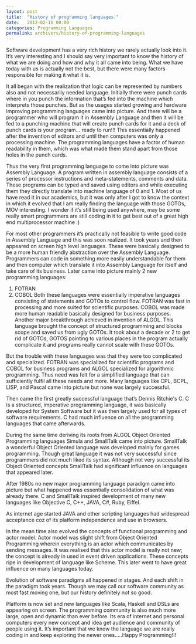 ```yaml
---
layout: post
title:  "History of programming languages."
date:   2012-02-16 00:00
categories: Programming Languages
permalink: archivers/history-of-programming-languages
---
```

Software development has a very rich history we rarely actually look into it. It’s very interesting and I should say very important to know the history of what we are doing and how and why it all came into being. What we have today with us is actually not the best, but there were many factors responsible for making it what it is.

It all began with the realization that logic can be represented by numbers also and not necessarily needed language. Initially there were punch cards where in you punch the information that’s fed into the machine which interprets those punches. But as the usages started growing and hardware improving programming languages came into picture. And there will be a programmer who will program it in Assembly Language and then it will be fed to a punching machine that will create punch cards for it and a deck of punch cards is your program... ready to run!!! This essentially happened after the invention of editors and until then computers was only a processing machine. The programming languages have a factor of human readability in them, which was what made them stand apart from those holes in the punch cards.

Thus the very first programming language to come into picture was Assembly Language. A program written in assembly language consists of a series of processor instructions and meta-statements, comments and data. These programs can be typed and saved using editors and while executing them they directly translate into machine language of 0 and 1. Most of us have read it in our academics, but it was only after I got to know the context in which it evolved that I am really finding the language with those GOTOs, MOV interesting. I wonder if it’s still being used anywhere, may be some really smart programmers are still coding in it to get best out of a great high end multiprocessor machine :)

For most other programmers it’s practically not feasible to write good code in Assembly Language and this was soon realized. It took years and then appeared on screen high level languages. These were basically designed to be a more human friendly abstraction over the Assembly Language. Programmers can code in something more easily understandable for them and then computer which translate it into Assembly Language for itself and take care of its business. Later came into picture mainly 2 new programming languages:

  1. FOTRAN
  2. COBOL Both these languages were essentially imperative languages consisting of statements and GOTOs to control flow. FOTRAN was fast in processing and more suited for scientific purposes. COBOL was made more human readable basically designed for business purposes.
  Another major breakthrough achieved in invention of ALGOL. This language brought the concept of structured programming and blocks scope and saved us from ugly GOTOs. It took about a decade or 2 to get rid of GOTOs, GOTOS pointing to various places in the program actually complicate it and programs really cannot scale with these GOTOs.

But the trouble with these languages was that they were too complicated and specialized. FOTRAN was specialized for scientific programs and COBOL for business programs and ALGOL specialized for algorithmic programming. Thus need was felt for a simplified language that can sufficiently fulfil all these needs and more. Many languages like CPL, BCPL, LISP, and Pascal came into picture but none was largely successful.

Then came the first greatly successful language that’s Dennis Ritchie's C. C is a structured, imperative programming language, it was basically developed for System Software but it was then largely used for all types of software requirements. C had much influence on all the programming languages that came afterwards.

During the same time deriving its roots from ALGOL Object Oriented Programming languages Simula and SmallTalk came into picture. SmallTalk a wonderful Object Oriented language was developed mainly for games programming. Though great language it was not very successful since programmers did not much liked its syntax. Although not very successful its Object Oriented concepts SmallTalk had significant influence on languages that appeared later.

After 1980s no new major programming language paradigm came into picture but what happened was essentially consolidation of what was already there. C and SmallTalk inspired development of many new languages like Objective C, C++, JAVA, C#, Ruby, Eiffel.

As internet age started JAVA and other scripting languages had widespread acceptance coz of its platform independence and use in browsers.

In the mean time also evolved the concepts of functional programming and actor model. Actor model was slight shift from Object Oriented Programming wherein everything is an actor which communicates by sending messages. It was realised that this actor model is really not new; the concept is already in used in event driven applications. These concepts ripe in development of language like Scheme. This later went to have great influence on many languages today.

Evolution of software paradigms all happened in stages. And each shift in the paradigm took years. Though we may call our software community as most fast moving one, but our history definitely not so good.

Platform is now set and new languages like Scala, Haskell and DSLs are appearing on screen. The programming community is also much more large, open and dynamic than ever before. Its era of internet and personal computers every new concept and idea get audience and community of people using it. It’s important that we know the language we are really coding in and keep exploring the newer ones.....Happy Programming!!!
